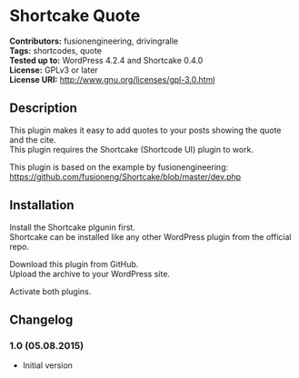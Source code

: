 # Shortcake Quote #
**Contributors:** fusionengineering, drivingralle<br>
**Tags:** shortcodes, quote<br>
**Tested up to:** WordPress 4.2.4 and Shortcake 0.4.0<br>
**License:** GPLv3 or later<br>
**License URI:** http://www.gnu.org/licenses/gpl-3.0.html

## Description ##

This plugin makes it easy to add quotes to your posts showing the quote and the cite.<br>
This plugin requires the Shortcake (Shortcode UI) plugin to work.

This plugin is based on the example by fusionengineering:<br> 
https://github.com/fusioneng/Shortcake/blob/master/dev.php

## Installation ##

Install the Shortcake plgunin first.<br>
Shortcake can be installed like any other WordPress plugin from the official repo.

Download this plugin from GitHub.<br>
Upload the archive to your WordPress site.

Activate both plugins.

## Changelog ##

### 1.0 (05.08.2015) ###
* Initial version
